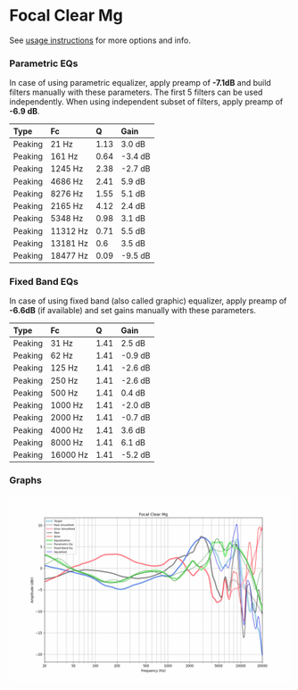 # Focal Clear Mg
See [usage instructions](https://github.com/jaakkopasanen/AutoEq#usage) for more options and info.

### Parametric EQs
In case of using parametric equalizer, apply preamp of **-7.1dB** and build filters manually
with these parameters. The first 5 filters can be used independently.
When using independent subset of filters, apply preamp of **-6.9 dB**.

| Type    | Fc       |    Q | Gain    |
|:--------|:---------|:-----|:--------|
| Peaking | 21 Hz    | 1.13 | 3.0 dB  |
| Peaking | 161 Hz   | 0.64 | -3.4 dB |
| Peaking | 1245 Hz  | 2.38 | -2.7 dB |
| Peaking | 4686 Hz  | 2.41 | 5.9 dB  |
| Peaking | 8276 Hz  | 1.55 | 5.1 dB  |
| Peaking | 2165 Hz  | 4.12 | 2.4 dB  |
| Peaking | 5348 Hz  | 0.98 | 3.1 dB  |
| Peaking | 11312 Hz | 0.71 | 5.5 dB  |
| Peaking | 13181 Hz | 0.6  | 3.5 dB  |
| Peaking | 18477 Hz | 0.09 | -9.5 dB |

### Fixed Band EQs
In case of using fixed band (also called graphic) equalizer, apply preamp of **-6.6dB**
(if available) and set gains manually with these parameters.

| Type    | Fc       |    Q | Gain    |
|:--------|:---------|:-----|:--------|
| Peaking | 31 Hz    | 1.41 | 2.5 dB  |
| Peaking | 62 Hz    | 1.41 | -0.9 dB |
| Peaking | 125 Hz   | 1.41 | -2.6 dB |
| Peaking | 250 Hz   | 1.41 | -2.6 dB |
| Peaking | 500 Hz   | 1.41 | 0.4 dB  |
| Peaking | 1000 Hz  | 1.41 | -2.0 dB |
| Peaking | 2000 Hz  | 1.41 | -0.7 dB |
| Peaking | 4000 Hz  | 1.41 | 3.6 dB  |
| Peaking | 8000 Hz  | 1.41 | 6.1 dB  |
| Peaking | 16000 Hz | 1.41 | -5.2 dB |

### Graphs
![](./Focal%20Clear%20Mg.png)